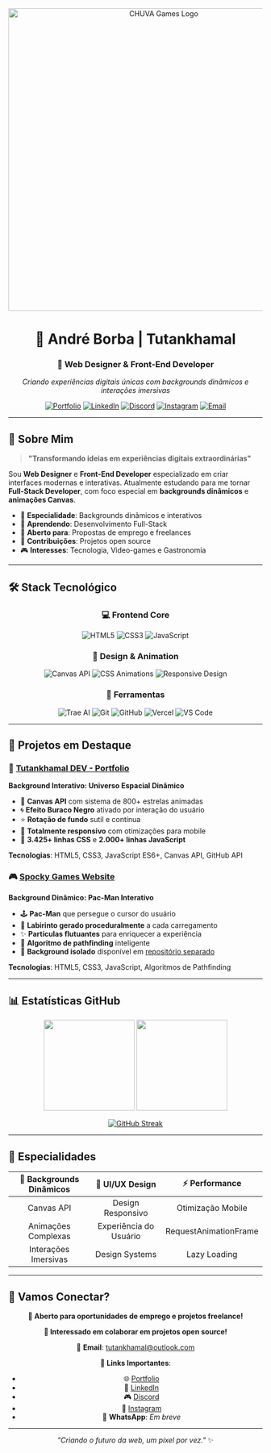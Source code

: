 <div align="center">
  <img src="/meta-banner.gif" alt="CHUVA Games Logo" width="600">
  </div>
<div align="center">

# 🌌 André Borba | Tutankhamal

### 🎨 Web Designer & Front-End Developer

*Criando experiências digitais únicas com backgrounds dinâmicos e interações imersivas*

[![Portfolio](https://img.shields.io/badge/Portfolio-tutankhamal--dev.vercel.app-6c17db?style=for-the-badge&logo=vercel&logoColor=white)](https://tutankhamal-dev.vercel.app)
[![LinkedIn](https://img.shields.io/badge/LinkedIn-Tutankhamal-0077B5?style=for-the-badge&logo=linkedin&logoColor=white)](https://www.linkedin.com/in/tutankhamal/)
[![Discord](https://img.shields.io/badge/Discord-Tutankhamal-7289DA?style=for-the-badge&logo=discord&logoColor=white)](https://discordapp.com/users/820522746622246963)
[![Instagram](https://img.shields.io/badge/Instagram-@Tutankhamal-E4405F?style=for-the-badge&logo=instagram&logoColor=white)](https://instagram.com/Tutankhamal)
[![Email](https://img.shields.io/badge/Email-tutankhamal@outlook.com-0078D4?style=for-the-badge&logo=microsoft-outlook&logoColor=white)](mailto:tutankhamal@outlook.com)

</div>

---

## 🚀 Sobre Mim

> **"Transformando ideias em experiências digitais extraordinárias"**

Sou **Web Designer** e **Front-End Developer** especializado em criar interfaces modernas e interativas. Atualmente estudando para me tornar **Full-Stack Developer**, com foco especial em **backgrounds dinâmicos** e **animações Canvas**.

- 🎯 **Especialidade**: Backgrounds dinâmicos e interativos
- 🌱 **Aprendendo**: Desenvolvimento Full-Stack
- 💼 **Aberto para**: Propostas de emprego e freelances
- 🤝 **Contribuições**: Projetos open source
- 🎮 **Interesses**: Tecnologia, Video-games e Gastronomia

---

## 🛠️ Stack Tecnológico

<div align="center">

### 💻 Frontend Core
![HTML5](https://img.shields.io/badge/HTML5-E34F26?style=for-the-badge&logo=html5&logoColor=white)
![CSS3](https://img.shields.io/badge/CSS3-1572B6?style=for-the-badge&logo=css3&logoColor=white)
![JavaScript](https://img.shields.io/badge/JavaScript-F7DF1E?style=for-the-badge&logo=javascript&logoColor=black)

### 🎨 Design & Animation
![Canvas API](https://img.shields.io/badge/Canvas_API-FF6B6B?style=for-the-badge&logo=html5&logoColor=white)
![CSS Animations](https://img.shields.io/badge/CSS_Animations-4ECDC4?style=for-the-badge&logo=css3&logoColor=white)
![Responsive Design](https://img.shields.io/badge/Responsive_Design-45B7D1?style=for-the-badge&logo=css3&logoColor=white)

### 🔧 Ferramentas
![Trae AI](https://img.shields.io/badge/Trae_AI-6C17DB?style=for-the-badge&logo=artificial-intelligence&logoColor=white)
![Git](https://img.shields.io/badge/Git-F05032?style=for-the-badge&logo=git&logoColor=white)
![GitHub](https://img.shields.io/badge/GitHub-181717?style=for-the-badge&logo=github&logoColor=white)
![Vercel](https://img.shields.io/badge/Vercel-000000?style=for-the-badge&logo=vercel&logoColor=white)
![VS Code](https://img.shields.io/badge/VS_Code-007ACC?style=for-the-badge&logo=visual-studio-code&logoColor=white)

</div>

---

## 🌟 Projetos em Destaque

### 🌌 [Tutankhamal DEV - Portfolio](https://tutankhamal-dev.vercel.app)
**Background Interativo: Universo Espacial Dinâmico**

- 🎨 **Canvas API** com sistema de 800+ estrelas animadas
- 🌀 **Efeito Buraco Negro** ativado por interação do usuário
- ⭐ **Rotação de fundo** sutil e contínua
- 📱 **Totalmente responsivo** com otimizações para mobile
- 🔧 **3.425+ linhas CSS** e **2.000+ linhas JavaScript**

**Tecnologias**: HTML5, CSS3, JavaScript ES6+, Canvas API, GitHub API

### 🎮 [Spocky Games Website](https://v4-spocky-games.vercel.app)
**Background Dinâmico: Pac-Man Interativo**

- 🕹️ **Pac-Man** que persegue o cursor do usuário
- 🧩 **Labirinto gerado proceduralmente** a cada carregamento
- ✨ **Partículas flutuantes** para enriquecer a experiência
- 🤖 **Algoritmo de pathfinding** inteligente
- 🎯 **Background isolado** disponível em [repositório separado](https://github.com/Tutankhamal/Pac-Man_Dynamic_Background)

**Tecnologias**: HTML5, CSS3, JavaScript, Algoritmos de Pathfinding

---

## 📊 Estatísticas GitHub

<div align="center">

<img height="180em" src="https://github-readme-stats.vercel.app/api?username=Tutankhamal&show_icons=true&theme=tokyonight&include_all_commits=true&count_private=true&hide_border=true&bg_color=0d1117"/>
<img height="180em" src="https://github-readme-stats.vercel.app/api/top-langs/?username=Tutankhamal&layout=compact&langs_count=7&theme=tokyonight&hide_border=true&bg_color=0d1117"/>

</div>

<div align="center">

[![GitHub Streak](https://github-readme-streak-stats.herokuapp.com/?user=Tutankhamal&theme=tokyonight&hide_border=true&background=0d1117&stroke=00bfff&ring=00bfff&fire=00bfff&currStreakLabel=00bfff)](https://git.io/streak-stats)

</div>

---

## 🎯 Especialidades

<div align="center">

| 🌌 **Backgrounds Dinâmicos** | 🎨 **UI/UX Design** | ⚡ **Performance** |
|:---:|:---:|:---:|
| Canvas API | Design Responsivo | Otimização Mobile |
| Animações Complexas | Experiência do Usuário | RequestAnimationFrame |
| Interações Imersivas | Design Systems | Lazy Loading |

</div>

---

## 🤝 Vamos Conectar?

<div align="center">

**💼 Aberto para oportunidades de emprego e projetos freelance!**

**🌟 Interessado em colaborar em projetos open source!**

📧 **Email**: [tutankhamal@outlook.com](mailto:tutankhamal@outlook.com)

🔗 **Links Importantes**:
- 🌐 [Portfolio](https://tutankhamal-dev.vercel.app)
- 💼 [LinkedIn](https://www.linkedin.com/in/tutankhamal/)
- 🎮 [Discord](https://discordapp.com/users/820522746622246963)
- 📸 [Instagram](https://instagram.com/Tutankhamal)
- 📱 **WhatsApp**: *Em breve*

---

*"Criando o futuro da web, um pixel por vez."* ✨

</div>
